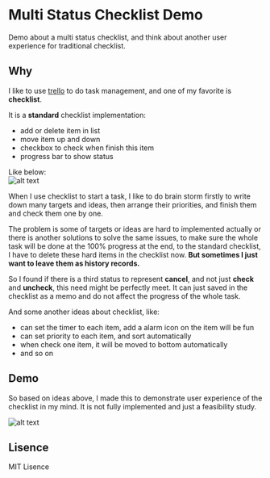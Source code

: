 Multi Status Checklist Demo
===========================

Demo about a multi status checklist, and think about another user experience for traditional checklist.

## Why
I like to use <a href="https://trello.com/">trello</a> to do task management, and one of my favorite is **checklist**.

It is a **standard** checklist implementation:  
- add or delete item in list  
- move item up and down  
- checkbox to check when finish this item  
- progress bar to show status  

Like below:  
![alt text][trello]  

When I use checklist to start a task, I like to do brain storm firstly to write down many targets and ideas, then arrange their priorities, and finish them and check them one by one.  

The problem is some of targets or ideas are hard to implemented actually or there is another solutions to solve the same issues, to make sure the whole task will be done at the 100% progress at the end, to the standard checklist, I have to delete these hard items in the checklist now. **But sometimes I just want to leave them as history records.** 

So I found if there is a third status to represent **cancel**, and not just **check** and **uncheck**, this need might be perfectly meet. It can just saved in the checklist as a memo and do not affect the progress of the whole task. 

And some another ideas about checklist, like:  
- can set the timer to each item, add a alarm icon on the item will be fun  
- can set priority to each item, and sort automatically  
- when check one item, it will be moved to bottom automatically  
- and so on  

## Demo
So based on ideas above, I made this to demonstrate user experience of the checklist in my mind. It is not fully implemented and just a feasibility study.

![alt text][demo]

[demo]: 
https://raw.githubusercontent.com/hanks/Multi_Status_Checklist_Demo/master/ScrollCellTest/demo/demo.gif "demo"

[trello]:
https://raw.githubusercontent.com/hanks/Multi_Status_Checklist_Demo/master/ScrollCellTest/demo/trello.png "trello"

## Lisence
MIT Lisence

